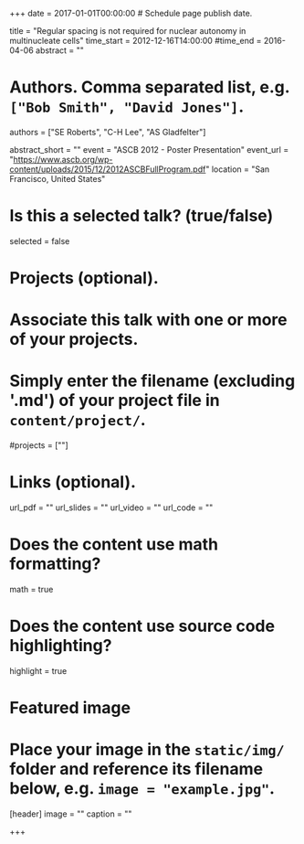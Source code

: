 +++
date = 2017-01-01T00:00:00  # Schedule page publish date.

title = "Regular spacing is not required for nuclear autonomy in multinucleate cells"
time_start = 2012-12-16T14:00:00
#time_end = 2016-04-06
abstract = ""

# Authors. Comma separated list, e.g. `["Bob Smith", "David Jones"]`.
authors = ["SE Roberts", "C-H Lee", "AS Gladfelter"]

abstract_short = ""
event = "ASCB 2012 - Poster Presentation"
event_url = "https://www.ascb.org/wp-content/uploads/2015/12/2012ASCBFullProgram.pdf"
location = "San Francisco, United States"

# Is this a selected talk? (true/false)
selected = false

# Projects (optional).
#   Associate this talk with one or more of your projects.
#   Simply enter the filename (excluding '.md') of your project file in `content/project/`.
#projects = [""]

# Links (optional).
url_pdf = ""
url_slides = ""
url_video = ""
url_code = ""

# Does the content use math formatting?
math = true

# Does the content use source code highlighting?
highlight = true

# Featured image
# Place your image in the `static/img/` folder and reference its filename below, e.g. `image = "example.jpg"`.
[header]
image = ""
caption = ""

+++
